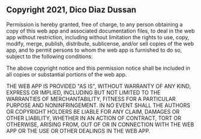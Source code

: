 ## Copyright 2021, Dico Diaz Dussan

Permission is hereby granted, free of charge, to any person obtaining a copy of this web app and associated documentation files, to deal in the web app without restriction, including without limitation the rights to use, copy, modify, merge, publish, distribute, sublicense, and/or sell copies of the web app, and to permit persons to whom the web app is furnished to do so, subject to the following conditions:

The above copyright notice and this permission notice shall be included in all copies or substantial portions of the web app.

THE WEB APP IS PROVIDED "AS IS", WITHOUT WARRANTY OF ANY KIND, EXPRESS OR IMPLIED, INCLUDING BUT NOT LIMITED TO THE WARRANTIES OF MERCHANTABILITY, FITNESS FOR A PARTICULAR PURPOSE AND NONINFRINGEMENT. IN NO EVENT SHALL THE AUTHORS OR COPYRIGHT HOLDERS BE LIABLE FOR ANY CLAIM, DAMAGES OR OTHER LIABILITY, WHETHER IN AN ACTION OF CONTRACT, TORT OR OTHERWISE, ARISING FROM, OUT OF OR IN CONNECTION WITH THE WEB APP OR THE USE OR OTHER DEALINGS IN THE WEB APP.
